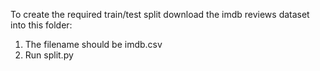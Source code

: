 To create the required train/test split download the imdb reviews dataset into this folder:

1. The filename should be imdb.csv
2. Run split.py

